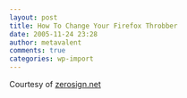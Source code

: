 ```yaml
---
layout: post
title: How To Change Your Firefox Throbber
date: 2005-11-24 23:28
author: metavalent
comments: true
categories: wp-import
---
```

Courtesy of <a href="http://www.zerosign.net/?p=61">zerosign.net</a>
